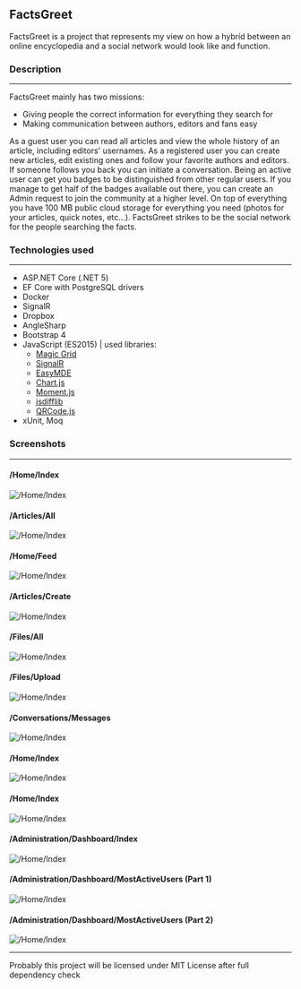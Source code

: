## FactsGreet

FactsGreet is a project that represents my view on how a hybrid between an online encyclopedia and a social network would look like and function.



### Description

---

FactsGreet mainly has two missions: 
- Giving people the correct information for everything they search for
- Making communication between authors, editors and fans easy

As a guest user you can read all articles and view the whole history of an article, including editors' usernames. As a registered user you can create new articles, edit existing ones and follow your favorite authors and editors. If someone follows you back you can initiate a conversation. Being an active user can get you badges to be distinguished from other regular users. If you manage to get half of the badges available out there, you can create an Admin request to join the community at a higher level. On top of everything you have 100 MB public cloud storage for everything you need (photos for your articles, quick notes, etc...). FactsGreet strikes to be the social network for the people searching the facts.

### Technologies used

---

* ASP.NET Core (.NET 5)
* EF Core with PostgreSQL drivers
* Docker
* SignalR
* Dropbox
* AngleSharp
* Bootstrap 4
* JavaScript (ES2015) | used libraries:
	- [Magic Grid](https://github.com/e-oj/Magic-Grid)
	- [SignalR](https://github.com/SignalR/SignalR/wiki/SignalR-JS-Client)
	- [EasyMDE](https://github.com/Ionaru/easy-markdown-editor)
	- [Chart.js](https://github.com/chartjs/Chart.js)
	- [Moment.js](https://github.com/moment/moment)
	- [jsdifflib](https://github.com/cemerick/jsdifflib)
	- [QRCode.js](https://github.com/davidshimjs/qrcodejs)
* xUnit, Moq

### Screenshots

---

#### /Home/Index
![/Home/Index](./Screenshots/Home.Index.png)

#### /Articles/All
![/Home/Index](./Screenshots/Articles.All.png)

#### /Home/Feed
![/Home/Index](./Screenshots/Home.Feed.png)

#### /Articles/Create
![/Home/Index](./Screenshots/Articles.Create.png)

#### /Files/All
![/Home/Index](./Screenshots/Files.All.png)

#### /Files/Upload
![/Home/Index](./Screenshots/Home.Index.png)

#### /Conversations/Messages
![/Home/Index](./Screenshots/Conversations.Index.png)

#### /Home/Index
![/Home/Index](./Screenshots/Conversations.Messages.png)

#### /Home/Index
![/Home/Index](./Screenshots/Home.Index.png)

#### /Administration/Dashboard/Index
![/Home/Index](./Screenshots/Administration.Dashboard.Index.png)

#### /Administration/Dashboard/MostActiveUsers (Part 1)
![/Home/Index](./Screenshots/Administration.Dashboard.MostActiveUsers-1.png)

#### /Administration/Dashboard/MostActiveUsers (Part 2)
![/Home/Index](./Screenshots/Administration.Dashboard.MostActiveUsers-2.png)

---

Probably this project will be licensed under MIT License after full dependency check